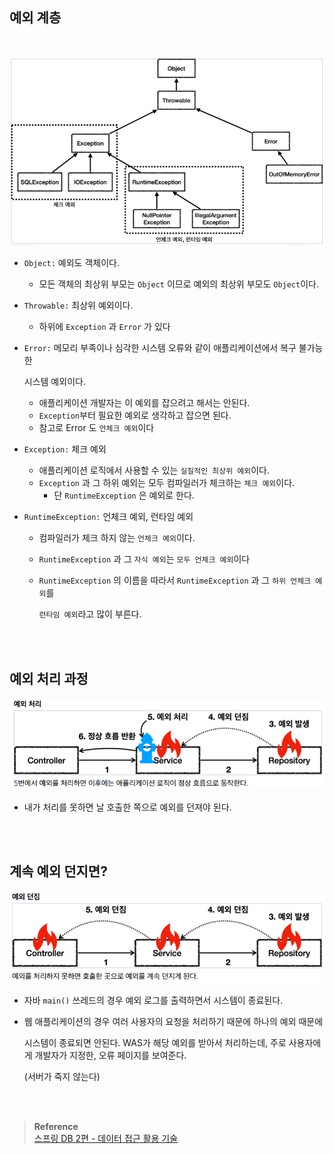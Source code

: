 ## 예외 계층

<br/>

![이미지](/programming/img/입문276.PNG)

- `Object:` 예외도 객체이다.
    - 모든 객체의 최상위 부모는 `Object` 이므로 예외의 최상위 부모도 `Object`이다.
- `Throwable:` 최상위 예외이다.
    - 하위에 `Exception` 과 `Error` 가 있다
- `Error:` 메모리 부족이나 심각한 시스템 오류와 같이 애플리케이션에서 복구 불가능한
    
    시스템 예외이다. 
    
    - 애플리케이션 개발자는 이 예외를 잡으려고 해서는 안된다.
    - `Exception`부터 필요한 예외로 생각하고 잡으면 된다.
    - 참고로 Error 도 `언체크 예외`이다
- `Exception:` 체크 예외
    - 애플리케이션 로직에서 사용할 수 있는 `실질적인 최상위 예외`이다.
    - `Exception` 과 그 하위 예외는 모두 컴파일러가 체크하는 `체크 예외`이다.
        - 단 `RuntimeException` 은 예외로 한다.
- `RuntimeException:` 언체크 예외, 런타임 예외
    - 컴파일러가 체크 하지 않는 `언체크 예외`이다.
    - `RuntimeException` 과 그 `자식 예외`는 `모두 언체크 예외`이다
    - `RuntimeException` 의 이름을 따라서 `RuntimeException` 과 그 `하위 언체크 예외`를
        
        `런타임 예외`라고 많이 부른다. 
        

<br/><br/>

## 예외 처리 과정

![이미지](/programming/img/입문277.PNG)

- 내가 처리를 못하면 날 호출한 쪽으로 예외를 던져야 된다.

<br/><br/>

## 계속 예외 던지면?

![이미지](/programming/img/입문278.PNG)

- 자바 `main()` 쓰레드의 경우 예외 로그를 출력하면서 시스템이 종료된다.
- 웹 애플리케이션의 경우 여러 사용자의 요청을 처리하기 때문에 하나의 예외 때문에
    
    시스템이 종료되면 안된다. WAS가 해당 예외를 받아서 처리하는데, 주로 사용자에게 개발자가 지정한, 오류 페이지를 보여준다. 
    
    (서버가 죽지 않는다)


<br/><br/>

>**Reference** <br/>[스프링 DB 2편 - 데이터 접근 활용 기술](https://www.inflearn.com/course/%EC%8A%A4%ED%94%84%EB%A7%81-db-2/dashboard)

